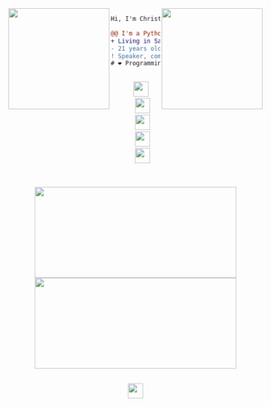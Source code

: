 <!-- Console gif -->
<img align="right" height="200" src="https://media.giphy.com/media/ciqpFeTIjGqBhl6rn9/giphy.gif"/>

<!-- Gnu & Linux gif -->
<img align="left" height="200" src="https://media.giphy.com/media/SsCYf6DRFJrOpP0IoM/giphy.gif"/>


<!-- Short message -->
```diff
Hi, I'm Christian 👨‍💻.

@@ I'm a Python developer @@
+ Living in Santa Catarina, Brazil 🇧🇷.
- 21 years old
! Speaker, community manager and shitposter
# ❤ Programming, Linux, free software, open source
```


<!-- Social networks -->
<div align="center">
  <code>
    <a href="https://www.instagram.com/semkechris/" target="_blank"><img height="30" src="https://www.instagram.com/static/images/ico/favicon-192.png/68d99ba29cc8.png"></a> 
    <a href="https://twitter.com/Chrisemke1" target="_blank"><img height="30" src="https://abs.twimg.com/favicons/twitter.ico"></a>
    <a href="https://www.linkedin.com/in/christian-semke/" target="_blank"><img height="30" src="https://static-exp1.licdn.com/sc/h/al2o9zrvru7aqj8e1x2rzsrca"></a>
    <a href="https://telegram.me/Krisque" target="_blank"><img height="30" src="https://telegram.org/favicon.ico?4"></a>
    <a href="https://gitlab.com/Krisque" target="_blank"><img height="30" src="https://about.gitlab.com/ico/favicon.ico"></a>
  </code>
</div>

##


<!-- Github statistics -->
<div align="center">
  <a href="https://github.com/chrisemke">
  <img height="180em"width="400em" src="https://github-readme-stats.vercel.app/api?username=chrisemke&show_icons=true&theme=dracula&include_all_commits=true&count_private=true"/>
  <img height="180em" width="400em" src="https://github-readme-stats.vercel.app/api/top-langs/?username=chrisemke&layout=compact&langs_count=7&theme=dracula"/>
</div>

##

<div align="center">
  <a href="https://my.fsf.org/join?referrer=5827449" target="_blank"><img height="30" src="https://static.fsf.org/nosvn/associate/crm/5827449.png"></a>
</div>
